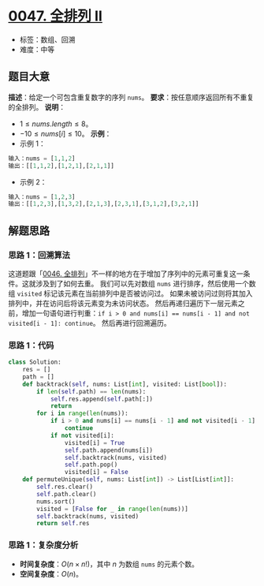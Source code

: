 # [0047. 全排列 II](https://leetcode.cn/problems/permutations-ii/)
- 标签：数组、回溯
- 难度：中等
## 题目大意
**描述**：给定一个可包含重复数字的序列 `nums`。
**要求**：按任意顺序返回所有不重复的全排列。
**说明**：
- $1 \le nums.length \le 8$。
- $-10 \le nums[i] \le 10$。
**示例**：
- 示例 1：
```python
输入：nums = [1,1,2]
输出：[[1,1,2],[1,2,1],[2,1,1]]
```
- 示例 2：
```python
输入：nums = [1,2,3]
输出：[[1,2,3],[1,3,2],[2,1,3],[2,3,1],[3,1,2],[3,2,1]]
```
## 解题思路
### 思路 1：回溯算法
这道题跟「[0046. 全排列](https://leetcode.cn/problems/permutations/)」不一样的地方在于增加了序列中的元素可重复这一条件。这就涉及到了如何去重。
我们可以先对数组 `nums` 进行排序，然后使用一个数组 `visited` 标记该元素在当前排列中是否被访问过。
如果未被访问过则将其加入排列中，并在访问后将该元素变为未访问状态。
然后再递归遍历下一层元素之前，增加一句语句进行判重：`if i > 0 and nums[i] == nums[i - 1] and not visited[i - 1]: continue`。
然后再进行回溯遍历。
### 思路 1：代码
```python
class Solution:
    res = []
    path = []
    def backtrack(self, nums: List[int], visited: List[bool]):
        if len(self.path) == len(nums):
            self.res.append(self.path[:])
            return
        for i in range(len(nums)):
            if i > 0 and nums[i] == nums[i - 1] and not visited[i - 1]:
                continue
            if not visited[i]:
                visited[i] = True
                self.path.append(nums[i])
                self.backtrack(nums, visited)
                self.path.pop()
                visited[i] = False
    def permuteUnique(self, nums: List[int]) -> List[List[int]]:
        self.res.clear()
        self.path.clear()
        nums.sort()
        visited = [False for _ in range(len(nums))]
        self.backtrack(nums, visited)
        return self.res
```
### 思路 1：复杂度分析
- **时间复杂度**：$O(n \times n!)$，其中 $n$ 为数组 `nums` 的元素个数。
- **空间复杂度**：$O(n)$。
